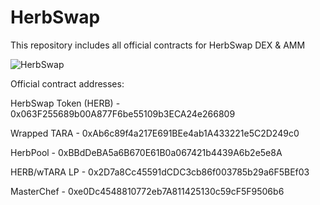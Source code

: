 # HerbSwap
This repository includes all official contracts for HerbSwap DEX &amp; AMM

![HerbSwap](https://iili.io/gFyZjs.png)

Official contract addresses:

HerbSwap Token (HERB) - 0x063F255689b00A877F6be55109b3ECA24e266809  

Wrapped TARA - 0xAb6c89f4a217E691BEe4ab1A433221e5C2D249c0  

HerbPool - 0xBBdDeBA5a6B670E61B0a067421b4439A6b2e5e8A 

HERB/wTARA LP - 0x2D7a8Cc45591dCDC3cb86f003785b29a6F5BEf03 

MasterChef - 0xe0Dc4548810772eb7A811425130c59cF5F9506b6
